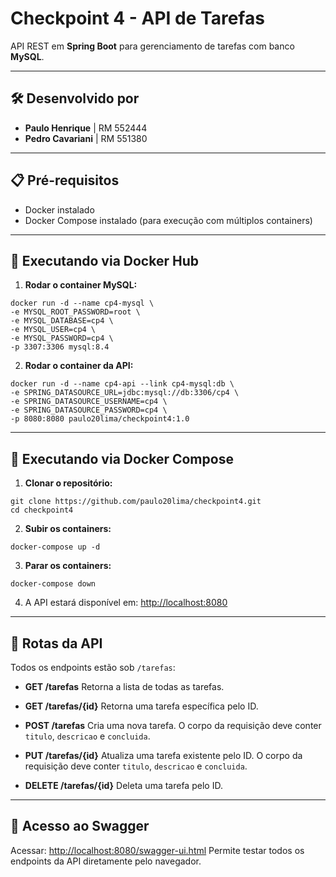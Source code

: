 # Checkpoint 4 - API de Tarefas

API REST em **Spring Boot** para gerenciamento de tarefas com banco **MySQL**.

---

## 🛠 Desenvolvido por

* **Paulo Henrique** | RM 552444
* **Pedro Cavariani** | RM 551380

---

## 📋 Pré-requisitos

* Docker instalado
* Docker Compose instalado (para execução com múltiplos containers)

---

## 🚀 Executando via Docker Hub

1. **Rodar o container MySQL:**

```
docker run -d --name cp4-mysql \
-e MYSQL_ROOT_PASSWORD=root \
-e MYSQL_DATABASE=cp4 \
-e MYSQL_USER=cp4 \
-e MYSQL_PASSWORD=cp4 \
-p 3307:3306 mysql:8.4
```

2. **Rodar o container da API:**

```
docker run -d --name cp4-api --link cp4-mysql:db \
-e SPRING_DATASOURCE_URL=jdbc:mysql://db:3306/cp4 \
-e SPRING_DATASOURCE_USERNAME=cp4 \
-e SPRING_DATASOURCE_PASSWORD=cp4 \
-p 8080:8080 paulo20lima/checkpoint4:1.0
```

---

## 🐳 Executando via Docker Compose

1. **Clonar o repositório:**

```
git clone https://github.com/paulo20lima/checkpoint4.git
cd checkpoint4
```

2. **Subir os containers:**

```
docker-compose up -d
```

3. **Parar os containers:**

```
docker-compose down
```

4. A API estará disponível em: [http://localhost:8080](http://localhost:8080)

---

## 🔗 Rotas da API

Todos os endpoints estão sob `/tarefas`:

* **GET /tarefas**
  Retorna a lista de todas as tarefas.

* **GET /tarefas/{id}**
  Retorna uma tarefa específica pelo ID.

* **POST /tarefas**
  Cria uma nova tarefa. O corpo da requisição deve conter `titulo`, `descricao` e `concluida`.

* **PUT /tarefas/{id}**
  Atualiza uma tarefa existente pelo ID. O corpo da requisição deve conter `titulo`, `descricao` e `concluida`.

* **DELETE /tarefas/{id}**
  Deleta uma tarefa pelo ID.

---

## 📖 Acesso ao Swagger

Acessar: [http://localhost:8080/swagger-ui.html](http://localhost:8080/swagger-ui.html)
Permite testar todos os endpoints da API diretamente pelo navegador.
